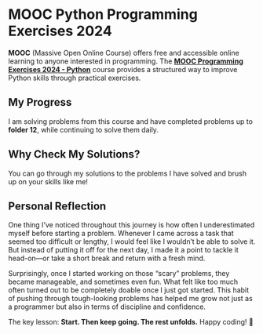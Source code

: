 # MOOC Python Programming Exercises 2024

**MOOC** (Massive Open Online Course) offers free and accessible online learning to anyone interested in programming. The [**MOOC Programming Exercises 2024 - Python**](https://programming-24.mooc.fi/) course provides a structured way to improve Python skills through practical exercises.

## My Progress
I am solving problems from this course and have completed problems up to **folder 12**, while continuing to solve them daily.

## Why Check My Solutions?
You can go through my solutions to the problems I have solved and brush up on your skills like me!



## Personal Reflection

One thing I’ve noticed throughout this journey is how often I underestimated myself before starting a problem. Whenever I came across a task that seemed too difficult or lengthy, I would feel like I wouldn’t be able to solve it. But instead of putting it off for the next day, I made it a point to tackle it head-on—or take a short break and return with a fresh mind.

Surprisingly, once I started working on those “scary” problems, they became manageable, and sometimes even fun. What felt like too much often turned out to be completely doable once I just got started. This habit of pushing through tough-looking problems has helped me grow not just as a programmer but also in terms of discipline and confidence.

The key lesson: **Start. Then keep going. The rest unfolds.**
Happy coding! 🚀

